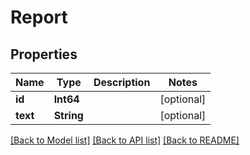 # Report

## Properties
Name | Type | Description | Notes
------------ | ------------- | ------------- | -------------
**id** | **Int64** |  | [optional] 
**text** | **String** |  | [optional] 

[[Back to Model list]](../README.md#documentation-for-models) [[Back to API list]](../README.md#documentation-for-api-endpoints) [[Back to README]](../README.md)


